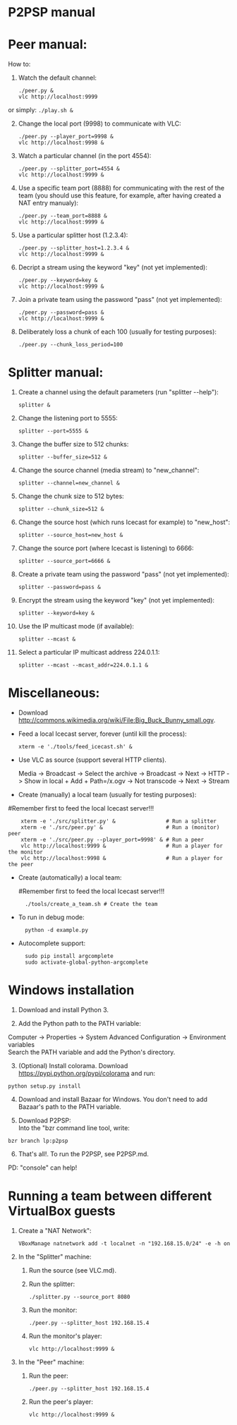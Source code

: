 P2PSP manual
============

# Peer manual:

How to:

1. Watch the default channel:

    ```
    ./peer.py &
    vlc http://localhost:9999
    ```
or simply:
    ```
    ./play.sh &
    ```
    
2. Change the local port (9998) to communicate with VLC:

    ```
    ./peer.py --player_port=9998 &
    vlc http://localhost:9998 &
    ```
    
3. Watch a particular channel (in the port 4554):

    ```
    ./peer.py --splitter_port=4554 &
    vlc http://localhost:9999 &
    ```
    
4. Use a specific team port (8888) for communicating with the rest of
   the team (you should use this feature, for example, after having
   created a NAT entry manualy):

    ```
    ./peer.py --team_port=8888 &
    vlc http://localhost:9999 &
    ```

5. Use a particular splitter host (1.2.3.4):

    ```
    ./peer.py --splitter_host=1.2.3.4 &
    vlc http://localhost:9999 &
    ```

6. Decript a stream using the keyword "key" (not yet implemented):

    ```
    ./peer.py --keyword=key &
    vlc http://localhost:9999 &
    ```

7. Join a private team using the password "pass" (not yet implemented):

    ```
    ./peer.py --password=pass &
    vlc http://localhost:9999 &
    ```

8. Deliberately loss a chunk of each 100 (usually for testing purposes):

    ```
    ./peer.py --chunk_loss_period=100
    ```

# Splitter manual:

1. Create a channel using the default parameters (run "splitter --help"):

    ```
    splitter &
    ```

2. Change the listening port to 5555:

    ```
    splitter --port=5555 &
    ```

3. Change the buffer size to 512 chunks:

    ```
    splitter --buffer_size=512 &
    ```

4. Change the source channel (media stream) to "new_channel":

    ```
    splitter --channel=new_channel &
    ```

5. Change the chunk size to 512 bytes:

    ```
    splitter --chunk_size=512 &
    ```

6. Change the source host (which runs Icecast for example) to
   "new_host":

    ```
    splitter --source_host=new_host &
    ```

7. Change the source port (where Icecast is listening) to 6666:

    ```
    splitter --source_port=6666 &
    ```

8. Create a private team using the password "pass" (not yet implemented):

    ```
    splitter --password=pass &
    ```

9. Encrypt the stream using the keyword "key" (not yet implemented):

    ```
    splitter --keyword=key &
    ```

10. Use the IP multicast mode (if available):

    ```
    splitter --mcast &
    ```

11. Select a particular IP multicast address 224.0.1.1:

    ```
    splitter --mcast --mcast_addr=224.0.1.1 &
    ```

# Miscellaneous:

* Download http://commons.wikimedia.org/wiki/File:Big_Buck_Bunny_small.ogv.

* Feed a local Icecast server, forever (until kill the process):

    ```
    xterm -e './tools/feed_icecast.sh' &
    ```

* Use VLC as source (support several HTTP clients).

   Media -> Broadcast -> Select the archive -> Broadcast -> Next -> HTTP ->
   Show in local + Add + Path=/x.ogv -> Not transcode -> Next -> Stream

* Create (manually) a local team (usually for testing purposes):

 #Remember first to feed the local Icecast server!!!
                                                             
        xterm -e './src/splitter.py' &                # Run a splitter
        xterm -e './src/peer.py' &                    # Run a (monitor) peer
        xterm -e './src/peer.py --player_port=9998' & # Run a peer
        vlc http://localhost:9999 &                   # Run a player for the monitor
        vlc http://localhost:9998 &                   # Run a player for the peer

* Create (automatically) a local team:

    #Remember first to feed the local Icecast server!!!
    
        ./tools/create_a_team.sh # Create the team

* To run in debug mode:

        python -d example.py

* Autocomplete support:

        sudo pip install argcomplete
        sudo activate-global-python-argcomplete
        
# Windows installation

1. Download and install Python 3.

2. Add the Python path to the PATH variable:

Computer -> Properties -> System Advanced Configuration -> Environment variables  
Search the PATH variable and add the Python's directory.  

3. (Optional) Install colorama. Download https://pypi.python.org/pypi/colorama and run:  

  ```
  python setup.py install
  ```  

4. Download and install Bazaar for Windows. You don't need to add
Bazaar's path to the PATH variable.

5. Download P2PSP:  
Into the "bzr command line tool, write:

  ```
  bzr branch lp:p2psp
  ```  

6. That's all!. To run the P2PSP, see P2PSP.md.

PD: "console" can help!

# Running a team between different VirtualBox guests

1. Create a "NAT Network":

    ```
    VBoxManage natnetwork add -t localnet -n "192.168.15.0/24" -e -h on
    ```

2. In the "Splitter" machine:

    1. Run the source (see VLC.md).

    2. Run the splitter:

       ```
       ./splitter.py --source_port 8080
       ```

    3. Run the monitor:

       ```
       ./peer.py --splitter_host 192.168.15.4
       ```

    4. Run the monitor's player:

       ```
       vlc http://localhost:9999 &
       ```

2. In the "Peer" machine:

   1. Run the peer:

      ```
      ./peer.py --splitter_host 192.168.15.4
      ```

   2. Run the peer's player:

      ```
      vlc http://localhost:9999 &
      ```

